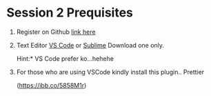 # Session 2 Prequisites

1. Register on Github [link here](https://github.com/)

2. Text Editor [VS Code](https://code.visualstudio.com/) or [Sublime](https://www.sublimetext.com/) 
   Download one only.
  
   Hint:* VS Code prefer ko...hehehe

3. For those who are using VSCode kindly install this plugin.. Prettier

   (https://ibb.co/5858M1r)

 
